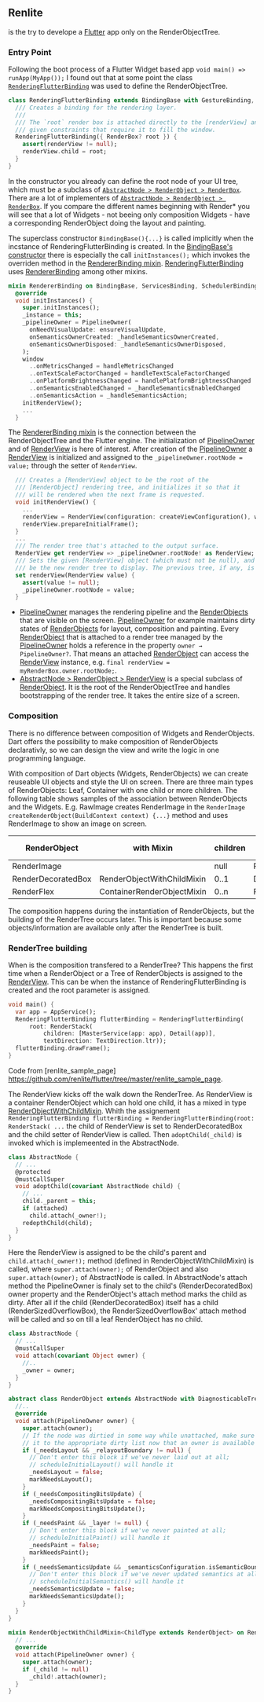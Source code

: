 ## Renlite
is the try to develope a [Flutter](https://flutter.dev/) app only on the RenderObjectTree.

### Entry Point
Following the boot process of a Flutter Widget based app `void main() => runApp(MyApp());` I found out that at some point the class [`RenderingFlutterBinding`](https://api.flutter.dev/flutter/rendering/RenderingFlutterBinding-class.html) was used to define the RenderObjectTree.

```Dart
class RenderingFlutterBinding extends BindingBase with GestureBinding, SchedulerBinding, ServicesBinding, SemanticsBinding, PaintingBinding, RendererBinding {
  /// Creates a binding for the rendering layer.
  ///
  /// The `root` render box is attached directly to the [renderView] and is
  /// given constraints that require it to fill the window.
  RenderingFlutterBinding({ RenderBox? root }) {
    assert(renderView != null);
    renderView.child = root;
  }
}
```
In the constructor you already can define the root node of your UI tree, which must be a subclass of [`AbstractNode > RenderObject > RenderBox`](https://api.flutter.dev/flutter/rendering/RenderBox-class.html). There are a lot of implementers of [`AbstractNode > RenderObject > RenderBox`](https://api.flutter.dev/flutter/rendering/RenderBox-class.html). If you compare the different names beginning with Render* you will see that a lot of Widgets - not beeing only composition Widgets - have a corresponding RenderObject doing the layout and painting.

The superclass constructor `BindingBase(){...}` is called implicitly when the incstance of RenderingFlutterBinding is created. In the [BindingBase's constructor](https://github.com/flutter/flutter/blob/b22742018b/packages/flutter/lib/src/foundation/binding.dart#L45) there is especially the call `initInstances();` which invokes the overriden method in the [RendererBinding mixin](https://api.flutter.dev/flutter/rendering/RendererBinding-mixin.html). [RenderingFlutterBinding](https://api.flutter.dev/flutter/rendering/RenderingFlutterBinding-class.html) uses [RendererBinding](https://api.flutter.dev/flutter/rendering/RendererBinding-mixin.html) among other mixins.

```Dart
mixin RendererBinding on BindingBase, ServicesBinding, SchedulerBinding, GestureBinding, SemanticsBinding, HitTestable {
  @override
  void initInstances() {
    super.initInstances();
    _instance = this;
    _pipelineOwner = PipelineOwner(
      onNeedVisualUpdate: ensureVisualUpdate,
      onSemanticsOwnerCreated: _handleSemanticsOwnerCreated,
      onSemanticsOwnerDisposed: _handleSemanticsOwnerDisposed,
    );
    window
      ..onMetricsChanged = handleMetricsChanged
      ..onTextScaleFactorChanged = handleTextScaleFactorChanged
      ..onPlatformBrightnessChanged = handlePlatformBrightnessChanged
      ..onSemanticsEnabledChanged = _handleSemanticsEnabledChanged
      ..onSemanticsAction = _handleSemanticsAction;
    initRenderView();
    ...
  }

```
The [RendererBinding mixin](https://api.flutter.dev/flutter/rendering/RendererBinding-mixin.html) is the connection between the RenderObjectTree and the Flutter engine. The initialization of [PipelineOwner](https://api.flutter.dev/flutter/rendering/PipelineOwner-class.html) and of [RenderView](https://api.flutter.dev/flutter/rendering/RenderView-class.html) is here of interest. After creation of the [PipelineOwner](https://api.flutter.dev/flutter/rendering/PipelineOwner-class.html) a [RenderView](https://api.flutter.dev/flutter/rendering/RenderView-class.html) is initialized and assigned to the `_pipelineOwner.rootNode = value;` through the setter of `RenderView`.
```Dart
  /// Creates a [RenderView] object to be the root of the
  /// [RenderObject] rendering tree, and initializes it so that it
  /// will be rendered when the next frame is requested.
  void initRenderView() {
    ...
    renderView = RenderView(configuration: createViewConfiguration(), window: window);
    renderView.prepareInitialFrame();
  }
  ...
  /// The render tree that's attached to the output surface.
  RenderView get renderView => _pipelineOwner.rootNode! as RenderView;
  /// Sets the given [RenderView] object (which must not be null), and its tree, to
  /// be the new render tree to display. The previous tree, if any, is detached.
  set renderView(RenderView value) {
    assert(value != null);
    _pipelineOwner.rootNode = value;
  }
```
* [PipelineOwner](https://api.flutter.dev/flutter/rendering/PipelineOwner-class.html) manages the rendering pipeline and the [RenderObjects](https://api.flutter.dev/flutter/rendering/RenderObject-class.html) that are visible on the screen. [PipelineOwner](https://api.flutter.dev/flutter/rendering/PipelineOwner-class.html) for example maintains dirty states of [RenderObjects](https://api.flutter.dev/flutter/rendering/RenderObject-class.html) for layout, composition and painting. Every [RenderObject](https://api.flutter.dev/flutter/rendering/RenderObject-class.html) that is attached to a render tree managed by the [PipelineOwner](https://api.flutter.dev/flutter/rendering/PipelineOwner-class.html) holds a reference in the property `owner → PipelineOwner?`.  That means an attached [RenderObject](https://api.flutter.dev/flutter/rendering/RenderObject-class.html) can access the [RenderView](https://api.flutter.dev/flutter/rendering/RenderView-class.html) instance, e.g. `final renderView = myRenderBox.owner.rootNode;`.
* [AbstractNode > RenderObject > RenderView](https://api.flutter.dev/flutter/rendering/RenderView-class.html) is a special subclass of [RenderObject](https://api.flutter.dev/flutter/rendering/RenderObject-class.html). It is the root of the RenderObjectTree and handles bootstrapping of the render tree. It takes the entire size of a screen. 

### Composition
There is no difference between composition of Widgets and RenderObjects. Dart offers the possibility to make composition of RenderObjects declarativly, so we can design the view and write the logic in one programming language.

With composition of Dart objects (Widgets, RenderObjects) we can create reuseable UI objects and style the UI on screen. There are three main types of RenderObjects: Leaf, Container with one child or more children. The following table shows samples of the association between RenderObjects and the Widgets. E.g. RawImage creates RenderImage in the `RenderImage createRenderObject(BuildContext context) {...}` method and uses RenderImage to show an image on screen.  

| RenderObject        | with Mixin                            | children  | related Widget*  | extends                       |
| --------------------|---------------------------------------| ----------|------------------|-------------------------------|
| RenderImage         |                                       | null      | RawImage         | LeafRenderObjectWidget        |
| RenderDecoratedBox  | RenderObjectWithChildMixin            | 0..1      | DecoratedBox     | SingleChildRenderObjectWidget |
| RenderFlex          | ContainerRenderObjectMixin            | 0..n      | Flex             | MultiChildRenderObjectWidget  |

The composition happens during the instantiation of RenderObjects, but the building of the RenderTree occurs later. This is important because some objects/information are available only after the RenderTree is built.

### RenderTree building
When is the composition transfered to a RenderTree? This happens the first time when a RenderObject or a Tree of RenderObjects is assigned to the [RenderView](https://api.flutter.dev/flutter/rendering/RenderView-class.html). This can be when the instance of RenderingFlutterBinding is created and the root parameter is assigned.
```Dart
void main() {
  var app = AppService();
  RenderingFlutterBinding flutterBinding = RenderingFlutterBinding(
      root: RenderStack(
          children: [MasterService(app: app), Detail(app)],
          textDirection: TextDirection.ltr));
  flutterBinding.drawFrame();
}
```
Code from [renlite_sample_page] https://github.com/renlite/flutter/tree/master/renlite_sample_page.

The RenderView kicks off the walk down the RenderTree. As RenderView is a container RenderObject which can hold one child, it has a mixed in type [RenderObjectWithChildMixin<RenderBox>](https://api.flutter.dev/flutter/rendering/RenderObjectWithChildMixin-mixin.html). Whith the assignement `RenderingFlutterBinding flutterBinding = RenderingFlutterBinding(root: RenderStack( ...` the child of RenderView is set to RenderDecoratedBox and the child setter of RenderView is called. Then `adoptChild(_child)` is invoked which is implemeented in the AbstractNode.

```Dart
class AbstractNode {
  // ...
  @protected
  @mustCallSuper
  void adoptChild(covariant AbstractNode child) {
    // ...
    child._parent = this;
    if (attached)
      child.attach(_owner!);
    redepthChild(child);
  }
}
```
Here the RenderView is assigned to be the child's parent and `child.attach(_owner!);` method (defined in RenderObjectWithChildMixin) is called, where `super.attach(owner);` of RenderObject and also `super.attach(owner);` of AbstractNode is called. In AbstractNode's attach method the PipelineOwner is finaly set to the child's (RenderDecoratedBox) owner property and the RenderObject's attach method marks the child as dirty. After all if the child (RenderDecoratedBox) itself has a child (RenderSizedOverflowBox), the RenderSizedOverflowBox' attach method will be called and so on till a leaf RenderObject has no child. 

```Dart
class AbstractNode {
  // ...
  @mustCallSuper
  void attach(covariant Object owner) {
    //..
    _owner = owner;
  }
}

abstract class RenderObject extends AbstractNode with DiagnosticableTreeMixin implements HitTestTarget {
  //..
  @override
  void attach(PipelineOwner owner) {
    super.attach(owner);
    // If the node was dirtied in some way while unattached, make sure to add
    // it to the appropriate dirty list now that an owner is available
    if (_needsLayout && _relayoutBoundary != null) {
      // Don't enter this block if we've never laid out at all;
      // scheduleInitialLayout() will handle it
      _needsLayout = false;
      markNeedsLayout();
    }
    if (_needsCompositingBitsUpdate) {
      _needsCompositingBitsUpdate = false;
      markNeedsCompositingBitsUpdate();
    }
    if (_needsPaint && _layer != null) {
      // Don't enter this block if we've never painted at all;
      // scheduleInitialPaint() will handle it
      _needsPaint = false;
      markNeedsPaint();
    }
    if (_needsSemanticsUpdate && _semanticsConfiguration.isSemanticBoundary) {
      // Don't enter this block if we've never updated semantics at all;
      // scheduleInitialSemantics() will handle it
      _needsSemanticsUpdate = false;
      markNeedsSemanticsUpdate();
    }
  }
}
  
mixin RenderObjectWithChildMixin<ChildType extends RenderObject> on RenderObject {
  // ...
  @override
  void attach(PipelineOwner owner) {
    super.attach(owner);
    if (_child != null)
      _child!.attach(owner);
  }
}
```
